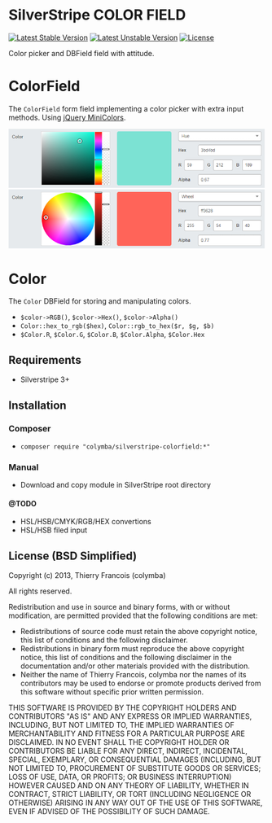 SilverStripe COLOR FIELD
========================

[![Latest Stable Version](https://poser.pugx.org/colymba/silverstripe-colorfield/v/stable.svg)](https://github.com/colymba/silverstripe-colorfield/releases)
[![Latest Unstable Version](https://poser.pugx.org/colymba/silverstripe-colorfield/v/unstable.svg)](https://github.com/colymba/silverstripe-colorfield/tree/master)
[![License](https://poser.pugx.org/colymba/silverstripe-colorfield/license.svg)](#license-bsd-simplified)

Color picker and DBField field with attitude.

# ColorField
The `ColorField` form field implementing a color picker with extra input methods. Using [jQuery MiniColors](https://github.com/claviska/jquery-minicolors).

![preview](screenshots/preview.png)
![preview](screenshots/preview_2.png)

# Color
The `Color` DBField for storing and manipulating colors.
- `$color->RGB()`, `$color->Hex()`, `$color->Alpha()`
- `Color::hex_to_rgb($hex)`, `Color::rgb_to_hex($r, $g, $b)`
- `$Color.R`, `$Color.G`, `$Color.B`, `$Color.Alpha`, `$Color.Hex`

## Requirements
* Silverstripe 3+

## Installation
### Composer
* `composer require "colymba/silverstripe-colorfield:*"`

### Manual
* Download and copy module in SilverStripe root directory

#### @TODO
* HSL/HSB/CMYK/RGB/HEX convertions
* HSL/HSB filed input

## License (BSD Simplified)

Copyright (c) 2013, Thierry Francois (colymba)

All rights reserved.

Redistribution and use in source and binary forms, with or without modification, are permitted provided that the following conditions are met:

 * Redistributions of source code must retain the above copyright notice, this list of conditions and the following disclaimer.
 * Redistributions in binary form must reproduce the above copyright notice, this list of conditions and the following disclaimer in the documentation and/or other materials provided with the distribution.
 * Neither the name of Thierry Francois, colymba nor the names of its contributors may be used to endorse or promote products derived from this software without specific prior written permission.
 
THIS SOFTWARE IS PROVIDED BY THE COPYRIGHT HOLDERS AND CONTRIBUTORS "AS IS" AND ANY EXPRESS OR IMPLIED WARRANTIES, INCLUDING, BUT NOT LIMITED TO, THE IMPLIED WARRANTIES OF MERCHANTABILITY AND FITNESS FOR A PARTICULAR PURPOSE ARE DISCLAIMED. IN NO EVENT SHALL THE COPYRIGHT HOLDER OR CONTRIBUTORS BE LIABLE FOR ANY DIRECT, INDIRECT, INCIDENTAL, SPECIAL, EXEMPLARY, OR CONSEQUENTIAL DAMAGES (INCLUDING, BUT NOT LIMITED TO, PROCUREMENT OF SUBSTITUTE GOODS OR SERVICES; LOSS OF USE, DATA, OR PROFITS; OR BUSINESS INTERRUPTION) HOWEVER CAUSED AND ON ANY THEORY OF LIABILITY, WHETHER IN CONTRACT, STRICT LIABILITY, OR TORT (INCLUDING NEGLIGENCE OR OTHERWISE) ARISING IN ANY WAY OUT OF THE USE OF THIS SOFTWARE, EVEN IF ADVISED OF THE POSSIBILITY OF SUCH DAMAGE.